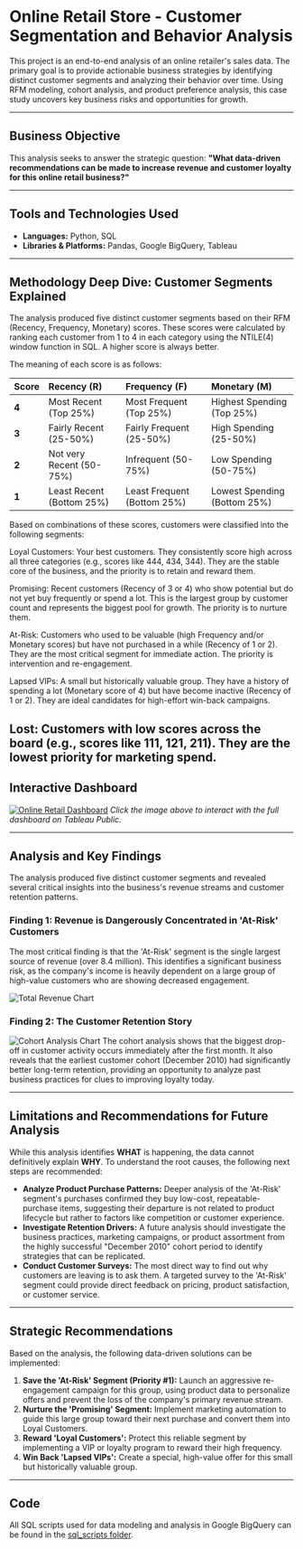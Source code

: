 # Online Retail Store - Customer Segmentation and Behavior Analysis

This project is an end-to-end analysis of an online retailer's sales data. The primary goal is to provide actionable business strategies by identifying distinct customer segments and analyzing their behavior over time. Using RFM modeling, cohort analysis, and product preference analysis, this case study uncovers key business risks and opportunities for growth.

---
## Business Objective

This analysis seeks to answer the strategic question: **"What data-driven recommendations can be made to increase revenue and customer loyalty for this online retail business?"**

---
## Tools and Technologies Used

* **Languages:** Python, SQL
* **Libraries & Platforms:** Pandas, Google BigQuery, Tableau
---
## Methodology Deep Dive: Customer Segments Explained
The analysis produced five distinct customer segments based on their RFM (Recency, Frequency, Monetary) scores. These scores were calculated by ranking each customer from 1 to 4 in each category using the NTILE(4) window function in SQL. A higher score is always better.

The meaning of each score is as follows:

| Score | Recency (R) | Frequency (F) | Monetary (M) |
| :--- | :--- | :--- | :--- |
| **4** | Most Recent (Top 25%) | Most Frequent (Top 25%) | Highest Spending (Top 25%) |
| **3** | Fairly Recent (25-50%) | Fairly Frequent (25-50%) | High Spending (25-50%) |
| **2** | Not very Recent (50-75%) | Infrequent (50-75%) | Low Spending (50-75%) |
| **1** | Least Recent (Bottom 25%)| Least Frequent (Bottom 25%) | Lowest Spending (Bottom 25%)|

Based on combinations of these scores, customers were classified into the following segments:

Loyal Customers: Your best customers. They consistently score high across all three categories (e.g., scores like 444, 434, 344). They are the stable core of the business, and the priority is to retain and reward them.

Promising: Recent customers (Recency of 3 or 4) who show potential but do not yet buy frequently or spend a lot. This is the largest group by customer count and represents the biggest pool for growth. The priority is to nurture them.

At-Risk: Customers who used to be valuable (high Frequency and/or Monetary scores) but have not purchased in a while (Recency of 1 or 2). They are the most critical segment for immediate action. The priority is intervention and re-engagement.

Lapsed VIPs: A small but historically valuable group. They have a history of spending a lot (Monetary score of 4) but have become inactive (Recency of 1 or 2). They are ideal candidates for high-effort win-back campaigns.

Lost: Customers with low scores across the board (e.g., scores like 111, 121, 211). They are the lowest priority for marketing spend.
---
## Interactive Dashboard

[![Online Retail Dashboard](images/dashboard.png)](https://public.tableau.com/views/rfmdashboard_17599190263920/Dashboard1?:language=en-US&:sid=&:redirect=auth&:display_count=n&:origin=viz_share_link)
*Click the image above to interact with the full dashboard on Tableau Public.*

---
## Analysis and Key Findings

The analysis produced five distinct customer segments and revealed several critical insights into the business's revenue streams and customer retention patterns.

### Finding 1: Revenue is Dangerously Concentrated in 'At-Risk' Customers
The most critical finding is that the 'At-Risk' segment is the single largest source of revenue (over 8.4 million). This identifies a significant business risk, as the company's income is heavily dependent on a large group of high-value customers who are showing decreased engagement.

![Total Revenue Chart](images/total_revenue_screenshot.png)

### Finding 2: The Customer Retention Story
![Cohort Analysis Chart](images/cohort_heatmap_screenshot.png)
The cohort analysis shows that the biggest drop-off in customer activity occurs immediately after the first month. It also reveals that the earliest customer cohort (December 2010) had significantly better long-term retention, providing an opportunity to analyze past business practices for clues to improving loyalty today.

---
## Limitations and Recommendations for Future Analysis

While this analysis identifies **WHAT** is happening, the data cannot definitively explain **WHY**. To understand the root causes, the following next steps are recommended:

* **Analyze Product Purchase Patterns:** Deeper analysis of the 'At-Risk' segment's purchases confirmed they buy low-cost, repeatable-purchase items, suggesting their departure is not related to product lifecycle but rather to factors like competition or customer experience.
* **Investigate Retention Drivers:** A future analysis should investigate the business practices, marketing campaigns, or product assortment from the highly successful "December 2010" cohort period to identify strategies that can be replicated.
* **Conduct Customer Surveys:** The most direct way to find out why customers are leaving is to ask them. A targeted survey to the 'At-Risk' segment could provide direct feedback on pricing, product satisfaction, or customer service.

---
## Strategic Recommendations

Based on the analysis, the following data-driven solutions can be implemented:

1.  **Save the 'At-Risk' Segment (Priority #1):** Launch an aggressive re-engagement campaign for this group, using product data to personalize offers and prevent the loss of the company's primary revenue stream.
2.  **Nurture the 'Promising' Segment:** Implement marketing automation to guide this large group toward their next purchase and convert them into Loyal Customers.
3.  **Reward 'Loyal Customers':** Protect this reliable segment by implementing a VIP or loyalty program to reward their high frequency.
4.  **Win Back 'Lapsed VIPs':** Create a special, high-value offer for this small but historically valuable group.

---
## Code
All SQL scripts used for data modeling and analysis in Google BigQuery can be found in the [sql_scripts folder](sql_scripts/).
